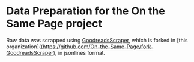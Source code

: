 # Data Preparation for the On the Same Page project

Raw data was scrapped using [GoodreadsScraper](https://github.com/havanagrawal/GoodreadsScraper), which is forked in [this organization]((https://github.com/On-the-Same-Page/fork-GoodreadsScraper), in jsonlines format.

